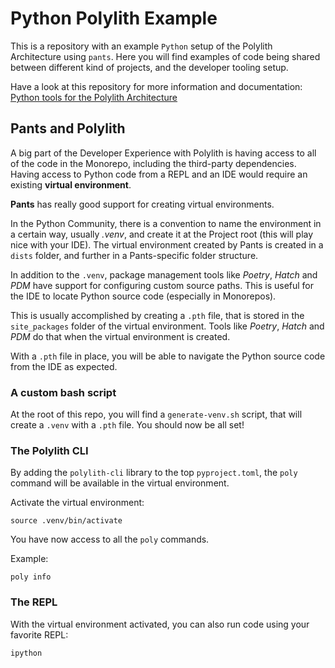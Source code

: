 # Python Polylith Example

This is a repository with an example `Python` setup of the Polylith Architecture using `pants`.
Here you will find examples of code being shared between different kind of projects,
and the developer tooling setup.

Have a look at this repository for more information and documentation:
[Python tools for the Polylith Architecture](https://github.com/DavidVujic/python-polylith)


## Pants and Polylith
A big part of the Developer Experience with Polylith is having access to all of the code in the
Monorepo, including the third-party dependencies. Having access to Python code
from a REPL and an IDE would require an existing __virtual environment__.

__Pants__ has really good support for creating virtual environments.

In the Python Community, there is a convention to name the environment in a certain way, usually _.venv_,
and create it at the Project root (this will play nice with your IDE). The virtual environment
created by Pants is created in a `dists` folder, and further in a Pants-specific folder structure.

In addition to the `.venv`, package management tools like _Poetry_, _Hatch_ and _PDM_ have support for
configuring custom source paths. This is useful for the IDE to locate Python source code (especially in Monorepos).

This is usually accomplished by creating a `.pth` file, that is stored in the `site_packages` folder of the virtual environment.
Tools like _Poetry_, _Hatch_ and _PDM_ do that when the virtual environment is created.

With a `.pth` file in place, you will be able to navigate the Python source code from the IDE as expected.

### A custom bash script
At the root of this repo, you will find a `generate-venv.sh` script, that will create a `.venv` with a `.pth` file.
You should now be all set!

### The Polylith CLI
By adding the `polylith-cli` library to the top `pyproject.toml`, the `poly` command will be available in the virtual environment.

Activate the virtual environment:

``` shell
source .venv/bin/activate
```

You have now access to all the `poly` commands.

Example:
``` shell
poly info
```

### The REPL
With the virtual environment activated, you can also run code using your favorite REPL:

``` shell
ipython
```
